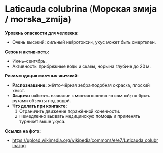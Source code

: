 # Laticauda colubrina (Морская змија / morska_zmija)

**Уровень опасности для человека:**
- Очень высокий: сильный нейротоксин, укус может быть смертелен.

**Сезон и активность:**
- Июнь–сентябрь.
- Активность: прибрежные воды и скалы, норы на глубине до 20 м.

**Рекомендации местных жителей:**
- **Распознавание:** жёлто‑чёрная зебра‑подобная окраска, плоский хвост.
- **Защита:** избегать плавания в местах скопления камней; не брать руками объекты под водой.
- **Что делать при контакте:**
  1. Ограничить движение поражённой конечности.
  2. Немедленно вызвать медицинскую помощь и применять турникет выше укуса.

**Ссылка на фото:**
- https://upload.wikimedia.org/wikipedia/commons/e/e7/Laticauda_colubrina.jpg

